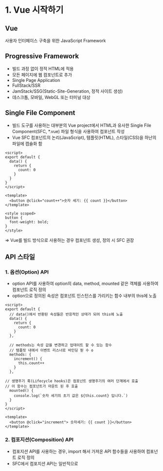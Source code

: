 # 1. Vue 시작하기
## Vue
사용자 인터페이스 구축을 위한 JavaScript Framework

## Progressive Framework
- 빌드 과정 없이 정적 HTML에 적용
- 모든 페이지에 웹 컴포넌트로 추가
- Single Page Application
- FullStack/SSR
- JamStack/SSG(Static-Site-Generation, 정적 사이트 생성)
- 데스크톱, 모바일, WebGL 또는 터미널 대상

    
## Single File Component
- 빌드 도구를 사용하는 대부분의 Vue project에서 HTML과 유사한 Single File Component(SFC, *.vue)
파일 형식을 사용하여 컴포넌트 작성
- Vue SFC
  컴포넌트의 논리(JavaScript), 템플릿(HTML), 스타일(CSS)을 하난의 파일에 캡슐화 함

    
```
<script>
export default {
  data() {
    return {
      count: 0
    }
  }
}
</script>

<template>
  <button @click="count++">숫자 세기: {{ count }}</button>
</template>

<style scoped>
button {
  font-weight: bold;
}
</style>
```
=> Vue를 빌드 방식으로 사용하는 경우 컴포넌트 생성, 정의 시 SFC 권장  

  
  
## API 스타일
### 1. 옵션(Option) API
- option API를 사용하여 option의 data, method, mounted 같은 객체를 사용하여 컴포넌트 로직 정의
- option으로 정의된 속성은 컴포넌트 인스턴스를 가리키는 함수 내부의 this에 노출
```
<script>
export default {
  // data()에서 반환된 속성들은 반응적인 상태가 되어 this에 노출
  data() {
    return {
      count: 0
    }
  },

  // methods는 속성 값을 변경하고 업데이트 할 수 있는 함수
  // 템플릿 내에서 이벤트 리스너로 바인딩 됟 수 o
  methods: {
    increment() {
      this.count++
    }
  },

// 생명주기 훅(Lifecycle hooks)은 컴포넌트 생명주기의 여러 단계에서 호출
// 이 함수는 컴포넌트가 마운트 된 후 호출
  mounted() {
    console.log(`숫자 세기의 초기 값은 ${this.count} 입니다.`)
  }
}
</script>

<template>
  <button @click="increment"> 숫자세기: {{ count }}</button>
</template>
```

### 2. 컴포지션(Composition) API
- 컴포지션 API를 사용하는 경우, import 해서 가져온 API 함수들을 사용하여 컴포넌트 로직 정의
- SFC에서 컴포지션 API는 일반적으로 <script setup>과 함께 사용
- setup 속성은 Vue가 더 적은 코드 문맥으로 컴포지션 API를 사용하고, 컴파일 시 의도한 대로 올바르게 동작할 수 있도록 코드를 변환하게 하는 힌트 역할
- <script setup>에 import 되어 가져온 객체들과 선언된 최상위 변수 및 함수는 템플릿에서 직접 사용 가능  

```
<script setup>
  import { ref, onMounted } from 'vue'

  // 반응적인 상태의 속성
  const count = ref(0)

  // 속성 값을 변경하고 업데이트 할 수 있는 함수
  function increment(){
    count.value++
  }

  // 생명주기 훅
  onMounted(() => {
    console.log(`숫자 세기의 초기 값은 ${ count.value } 입니다.`)
  })
</script>

<template>
  <button @click="increment"> 숫자세기: {{ count }} </button>
</template>
```

  
### 3. Option API VS Composition API
동일한 기본 시스템 위에서 구동 되는 서로 다른 인터페이스
-> option API는 composition API 위에서 구현  

- Option API
  OOP 언어 배경을 가진 사용자를 위함
  클래스 기반 모델과 더 잘 맞는 "컴포넌트 인스턴스"(this)의 개념 중심
  반응형 세부 사항을 추상화 하고 옵션 그룹을 통해 코드 구조를 실행하여 초보자에게 더욱 친숙
  
- Composition API
  함수 범위에서 직접 반응형 변수를 선언, 복잡성 처리를 위해 여러 함수의 상태를 함께 구성하는데 중점
  보다 자유로운 형식 but vue에서 반응형이 효과적으로 사용되는 방식에 대한 이해 필요
  
∴ 제품용으로 사용하는 경우,
   빌드 도구 사용x, 복잡성이 낮은 시나리오 -> Option API
   규모가 있는 앱의 전체 구축 -> component API + SFC



# 2. 템플릿 문법
Vue는 컴포넌트 인스턴스의 데이터를 서술적으로 렌더링된 DOM에 바인딩 할 수 있는 HTML 기반 템플릿 문법 사용

## 텍스트 보간법
데이터 바인딩의 가장 기본적인 형태 : "Mustache" (이중 중괄호) 문법
```
<span>메세지: {{ msg }}</span>
```
이중 중괄호 태그 내 msg는 해당 컴포넌트 인스턴스의 msg 속성 값으로 대체, 속성이 변경될 때마다 업데이트

## HTML 출력
이중 중괄호는 데이터를 HTML이 아닌 일반 텍스트로 해석
실제 HTML을 출력하려면 v-html 디렉티브 사용
```
<p>
```






